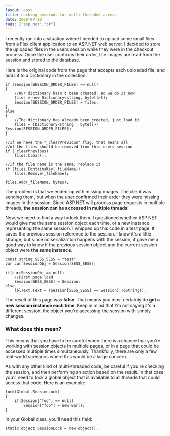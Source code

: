 ```yaml
---
layout: post
title: Locking sessions for multi-threaded access
date: 2008-07-10
tags: ["asp.net","c#"]
---
```


I recently ran into a situation where I needed to upload some small files from a Flex client application to an ASP.NET web server. I decided to store the uploaded files in the users session while they were in the checkout process. Once the user confirms their order, the images are read from the session and stored to the database.

Here is the original code from the page that accepts each uploaded file, and adds it to a Dictionary in the collection:

	if (Session[SESSION_ORDER_FILES] == null)
	{
		//Our dictionary hasn't been created, so we do it now
		files = new Dictionary<string, byte[]>();
		Session[SESSION_ORDER_FILES] = files;
	}
	else
	{
		//The dictionary has already been created, just load it
		files = (Dictionary<string , byte[]>) Session[SESSION_ORDER_FILES];
	}

	//If we have the "_clearPrevious" flag, that means all
	//of the files should be removed from this users session
	if (_clearPrevious)
		files.Clear();
	
	//If the file name is the same, replace it
	if (files.ContainsKey(_fileName))
		files.Remove(_fileName);
	
	files.Add(_fileName, bytes);

The problem is that we ended up with missing images. The client was sending them, but when the user confirmed their order they were missing images in the session. Since ASP.NET will process page requests in multiple threads, **the session can be accessed in multiple threads**!

Now, we need to find a way to lock them. I questioned whether ASP.NET would give me the same session object each time, or a new instance representing the same session. I whipped up this code in a test page. It saves the previous session reference to the session. I know it's a little strange, but since no serialization happens with the session, it gave me a good way to know if the previous session object and the current session object were **the same instance**.

	const string SESS_SESS = "test";
	var currSessionObj = Session[SESS_SESS];
	
	if(currSessionObj == null)
		//First page load
		Session[SESS_SESS] = Session;
	else
		lblText.Text = (Session[SESS_SESS] == Session).ToString();

The result of this page was **false**. That means you most certainly do **get a new session instance each time**. Keep in mind that I'm not saying it's a different session, the object you're accessing the session with simply changes.

### What does this mean?

This means that you have to be careful when there is a chance that you're working with session objects in multiple pages, or in a page that could be accessed multiple times simultaneously. Thankfully, there are only a few real-world scenarios where this would be a large concern.

As with any other kind of multi-threaded code, be careful if you're checking the session, and then performing an action based on the result. In that case, you'll need to lock a global object that is available to all threads that could access that code. Here is an example:

	lock(Global.SessionLock)
	{
		if(Session["foo"] == null)
			Session["foo"] = new Bar();
	}

In your Global class, you'll need this field: 

	static object SessionLock = new object();